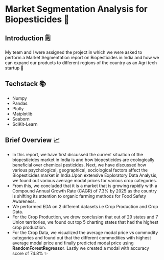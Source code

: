 # Market Segmentation Analysis for Biopesticides 🌾

## Introduction 🗒️
My team and I were assigned the project in which we were asked to perform a Market Segmentation report on Biopesticides in India and how we can expand our products to different regions of the country as an Agri tech startup 🚜

## Techstack 📚
- Numpy 
- Pandas
- Plotly
- Matplotlib
- Seaborn
- SciKit-Learn

## Brief Overview 📈
- In this report, we have first discussed the current situation of the biopesticides market in India is and how biopesticides are ecologically beneficial over chemical pesticides. Next, we have discussed how various psychological, geographical, sociological factors affect the Biopesticides market in India.Upon extensive Exploratory Data Analysis, we found out various average modal prices for various crop categories.
- From this, we concluded that it is a market that is growing rapidly with a Compound Annual Growth Rate (CAGR) of 7.3% by 2025 as the country is shifting its attention to organic farming methods for Food Safety Awareness.
- We performed EDA on 2 different datasets i.e Crop Production and Crop Data.
- For the Crop Production, we drew conclusion that out of 29 states and 7 Union territories, we found out top 5 charting states that had the highest crop production.
- For the Crop Data, we visualized the average modal price vs commodity categories and found out that the different commodities with highest average modal price and finally predicted modal price using **RandomForestRegressor**. Lastly we created a modal with accuracy score of 74.8% ✨

